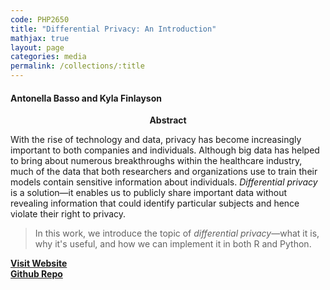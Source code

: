 ```yaml
---
code: PHP2650
title: "Differential Privacy: An Introduction"
mathjax: true
layout: page
categories: media
permalink: /collections/:title
---
```


#### Antonella Basso and Kyla Finlayson

<center><b> Abstract </b></center> 

With the rise of technology and data, privacy has become increasingly important to both companies and individuals. Although big data has helped to bring about numerous breakthroughs within the healthcare industry, much of the data that both researchers and organizations use to train their models contain sensitive information about individuals. *Differential privacy* is a solution&mdash;it enables us to publicly share important data without revealing information that could identify particular subjects and hence violate their right to privacy.

> In this work, we introduce the topic of *differential privacy*&mdash;what it is, why it's useful, and how we can implement it in both R and Python.

[**Visit Website**](https://kylafinlayson.github.io/differentialprivacy) <br>
[**Github Repo**](https://github.com/kylafinlayson/differentialprivacy)
